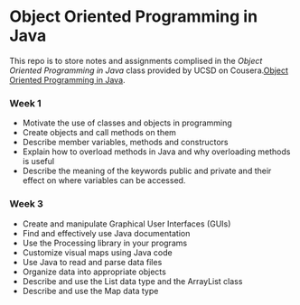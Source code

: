 # Object Oriented Programming in Java

This repo is to store notes and assignments complised in the *Object Oriented Programming in Java* class provided by UCSD on Cousera.[Object Oriented Programming in Java](https://www.coursera.org/learn/object-oriented-java/home/welcome).

### Week 1
* Motivate the use of classes and objects in programming
* Create objects and call methods on them
* Describe member variables, methods and constructors
* Explain how to overload methods in Java and why overloading methods is useful 
* Describe the meaning of the keywords public and private and their effect on where variables can be accessed. 



### Week 3
* Create and manipulate Graphical User Interfaces (GUIs)
* Find and effectively use Java documentation
* Use the Processing library in your programs
* Customize visual maps using Java code
* Use Java to read and parse data files 
* Organize data into appropriate objects 
* Describe and use the List data type and the ArrayList class
* Describe and use the Map data type 

